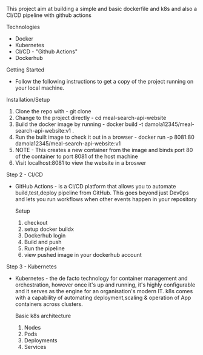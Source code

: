 This project aim at building a simple and basic dockerfile and k8s and also a CI/CD pipeline with github actions

Technologies
* Docker
* Kubernetes
* CI/CD - "Github Actions"
* Dockerhub

Getting Started
* Follow the following instructions to get a copy of the project running on your local machine.

Installation/Setup
  1. Clone the repo with - git clone <repo url>
  2. Change to the project directly - cd meal-search-api-website
  3. Build the docker image by running - docker build -t damola12345/meal-search-api-website:v1 .
  4. Run the built image to check it out in a browser - docker run -p 8081:80 damola12345/meal-search-api-website:v1 
  5. NOTE - This creates a new container from the image and binds port 80 of the container to port 8081 of the host machine
  6. Visit localhost:8081 to view the website in a broswer

Step 2 - CI/CD 
* GitHub Actions - is a CI/CD platform that allows you to automate build,test,deploy pipeline from GitHub. This goes beyond just Dev0ps 
  and lets you run workflows when other events happen in your repository

  Setup
  1. checkout
  2. setup docker buildx
  3. Dockerhub login
  4. Build and push
  5. Run the pipeline
  6. view pushed image in your dockerhub account

Step 3 - Kubernetes
* Kubernetes - the de facto technology for container management and orchestration, however once it's up and running, it's highly configurable
  and it serves as the engine for an organisation's modern IT. k8s comes with a capability of automating deployment,scaling & operation of App
  containers across clusters.

  Basic k8s architecture
  1. Nodes
  2. Pods
  3. Deployments
  4. Services
